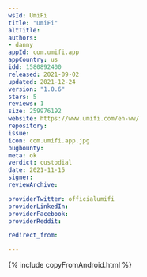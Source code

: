 ```yaml
---
wsId: UmiFi
title: "UmiFi"
altTitle: 
authors:
- danny
appId: com.umifi.app
appCountry: us
idd: 1580892400
released: 2021-09-02
updated: 2021-12-24
version: "1.0.6"
stars: 5
reviews: 1
size: 259976192
website: https://www.umifi.com/en-ww/
repository: 
issue: 
icon: com.umifi.app.jpg
bugbounty: 
meta: ok
verdict: custodial
date: 2021-11-15
signer: 
reviewArchive:

providerTwitter: officialumifi
providerLinkedIn: 
providerFacebook: 
providerReddit: 

redirect_from:

---
```


{% include copyFromAndroid.html %}
